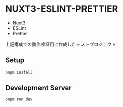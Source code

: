 # NUXT3-ESLINT-PRETTIER

-   Nuxt3
-   ESLint
-   Prettier

上記構成での動作検証用に作成したテストプロジェクト

## Setup

```bash
pnpm install
```

## Development Server

```bash
pnpm run dev
```
